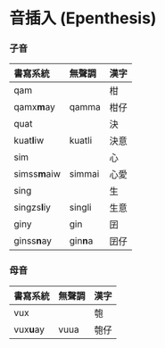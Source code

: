 # 音插入 \(Epenthesis\)

### 子音

| 書寫系統 | 無聲調 | 漢字 |
| :--- | :--- | :--- |
| qam | | 柑 |
| qamx**m**ay | qamma | 柑仔 |
| quat | | 決 |
| kuat**l**iw | kuatli | 決意 |
| sim | | 心 |
| simss**m**aiw | simmai | 心愛 |
| sing | | 生 |
| singzs**l**iy | singli | 生意 |
| giny | gin | 囝 |
| ginss**n**ay | gin**n**a | 囝仔 |

### 母音

| 書寫系統 | 無聲調 | 漢字 |
| :--- | :--- | :--- |
| vux | | 匏 |
| vux**u**ay | vuua | 匏仔 |
